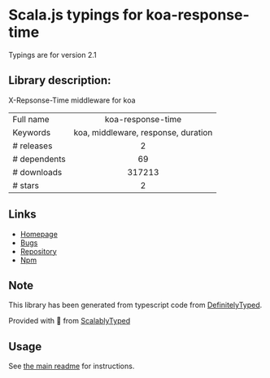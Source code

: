 
# Scala.js typings for koa-response-time

Typings are for version 2.1

## Library description:
X-Repsonse-Time middleware for koa

|                    |                 |
| ------------------ | :-------------: |
| Full name          | koa-response-time |
| Keywords           | koa, middleware, response, duration |
| # releases         | 2 |
| # dependents       | 69 |
| # downloads        | 317213 |
| # stars            | 2 |

## Links
- [Homepage](https://github.com/koajs/response-time#readme)
- [Bugs](https://github.com/koajs/response-time/issues)
- [Repository](https://github.com/koajs/response-time)
- [Npm](https://www.npmjs.com/package/koa-response-time)
    


## Note
This library has been generated from typescript code from [DefinitelyTyped](https://definitelytyped.org).

Provided with :purple_heart: from [ScalablyTyped](https://github.com/oyvindberg/ScalablyTyped)

## Usage
See [the main readme](../../readme.md) for instructions.


